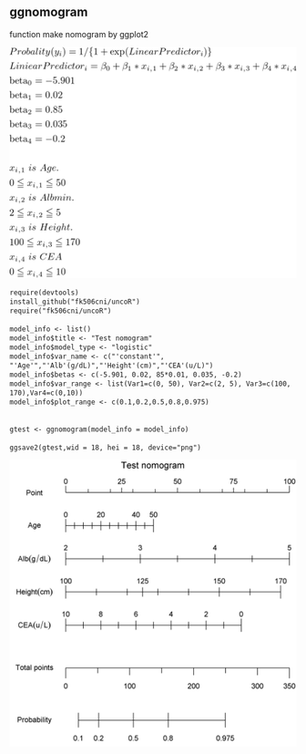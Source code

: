 ## ggnomogram

function make nomogram by ggplot2

![mode](https://github.com/fk506cni/uncoR/blob/master/texclip20180404211733.png)

~~~
require(devtools)
install_github("fk506cni/uncoR")
require("fk506cni/uncoR")

model_info <- list()
model_info$title <- "Test nomogram"
model_info$model_type <- "logistic"
model_info$var_name <- c("'constant'", "'Age'","'Alb'(g/dL)","'Height'(cm)","'CEA'(u/L)")
model_info$betas <- c(-5.901, 0.02, 85*0.01, 0.035, -0.2)
model_info$var_range <- list(Var1=c(0, 50), Var2=c(2, 5), Var3=c(100, 170),Var4=c(0,10))
model_info$plot_range <- c(0.1,0.2,0.5,0.8,0.975)


gtest <- ggnomogram(model_info = model_info)

ggsave2(gtest,wid = 18, hei = 18, device="png")
~~~

![nomo](https://github.com/fk506cni/uncoR/blob/master/gtest.png)
